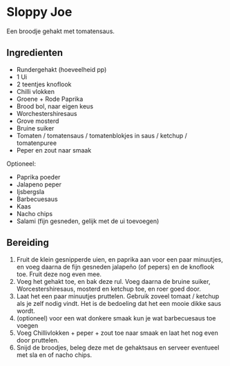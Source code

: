 # Sloppy Joe

Een broodje gehakt met tomatensaus.

## Ingredienten

- Rundergehakt (hoeveelheid pp)
- 1 Ui
- 2 teentjes knoflook
- Chilli vlokken
- Groene + Rode Paprika
- Brood bol, naar eigen keus
- Worchestershiresaus
- Grove mosterd
- Bruine suiker
- Tomaten / tomatensaus / tomatenblokjes in saus / ketchup / tomatenpuree
- Peper en zout naar smaak

Optioneel:
- Paprika poeder
- Jalapeno peper
- Ijsbergsla
- Barbecuesaus
- Kaas
- Nacho chips
- Salami (fijn gesneden, gelijk met de ui toevoegen)


## Bereiding

1. Fruit de klein gesnipperde uien, en paprika aan voor een paar minuutjes, en voeg daarna de fijn gesneden jalapeño (of pepers) en de knoflook toe. Fruit deze nog even mee.
2. Voeg het gehakt toe, en bak deze rul. Voeg daarna de bruine suiker, Worcestershiresaus, mosterd en ketchup toe, en roer goed door.
3. Laat het een paar minuutjes pruttelen. Gebruik zoveel tomaat / ketchup als je zelf nodig vindt. Het is de bedoeling dat het een mooie dikke saus wordt.
4. (optioneel) voor een wat donkere smaak kun je wat barbecuesaus toe voegen
5. Voeg Chillivlokken + peper + zout toe naar smaak en laat het nog even door pruttelen.
6. Snijd de broodjes, beleg deze met de gehaktsaus en serveer eventueel met sla en of nacho chips.